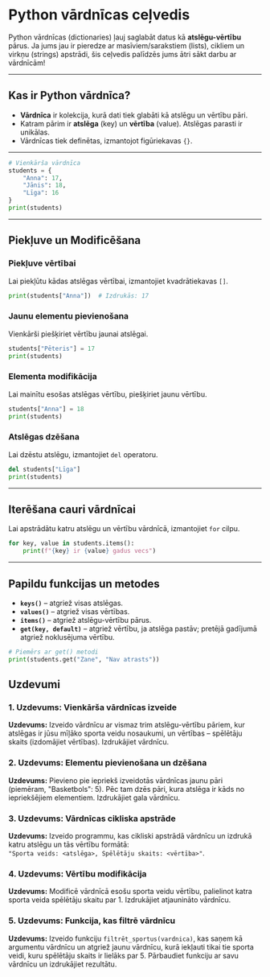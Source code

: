 # Python vārdnīcas ceļvedis

Python vārdnīcas (dictionaries) ļauj saglabāt datus kā **atslēgu-vērtību** pārus. Ja jums jau ir pieredze ar masīviem/sarakstiem (lists), cikliem un virkņu (strings) apstrādi, šis ceļvedis palīdzēs jums ātri sākt darbu ar vārdnīcām!

---

## Kas ir Python vārdnīca?

- **Vārdnīca** ir kolekcija, kurā dati tiek glabāti kā atslēgu un vērtību pāri.
- Katram pārim ir **atslēga** (key) un **vērtība** (value). Atslēgas parasti ir unikālas.
- Vārdnīcas tiek definētas, izmantojot figūriekavas `{}`.

---

```python
# Vienkārša vārdnīca
students = {
    "Anna": 17,
    "Jānis": 18,
    "Līga": 16
}
print(students)
```

---

## Piekļuve un Modificēšana

### Piekļuve vērtībai

Lai piekļūtu kādas atslēgas vērtībai, izmantojiet kvadrātiekavas `[]`.

```python
print(students["Anna"])  # Izdrukās: 17
```

### Jaunu elementu pievienošana

Vienkārši piešķiriet vērtību jaunai atslēgai.

```python
students["Pēteris"] = 17
print(students)
```

### Elementa modifikācija

Lai mainītu esošas atslēgas vērtību, piešķiriet jaunu vērtību.

```python
students["Anna"] = 18
print(students)
```

### Atslēgas dzēšana

Lai dzēstu atslēgu, izmantojiet `del` operatoru.

```python
del students["Līga"]
print(students)
```

---

## Iterēšana cauri vārdnīcai

Lai apstrādātu katru atslēgu un vērtību vārdnīcā, izmantojiet `for` cilpu.

```python
for key, value in students.items():
    print(f"{key} ir {value} gadus vecs")
```

---

## Papildu funkcijas un metodes

- **`keys()`** – atgriež visas atslēgas.
- **`values()`** – atgriež visas vērtības.
- **`items()`** – atgriež atslēgu-vērtību pārus.
- **`get(key, default)`** – atgriež vērtību, ja atslēga pastāv; pretējā gadījumā atgriež noklusējuma vērtību.

```python
# Piemērs ar get() metodi
print(students.get("Zane", "Nav atrasts"))
```

## Uzdevumi
### 1. Uzdevums: Vienkārša vārdnīcas izveide
**Uzdevums:** Izveido vārdnīcu ar vismaz trim atslēgu-vērtību pāriem, kur atslēgas ir jūsu mīļāko sporta veidu nosaukumi, un vērtības – spēlētāju skaits (izdomājiet vērtības). Izdrukājiet vārdnīcu.
### 2. Uzdevums: Elementu pievienošana un dzēšana
**Uzdevums:** Pievieno pie iepriekš izveidotās vārdnīcas jaunu pāri (piemēram, "Basketbols": 5). Pēc tam dzēs pāri, kura atslēga ir kāds no iepriekšējiem elementiem. Izdrukājiet gala vārdnīcu.
### 3. Uzdevums: Vārdnīcas cikliska apstrāde
**Uzdevums:** Izveido programmu, kas cikliski apstrādā vārdnīcu un izdrukā katru atslēgu un tās vērtību formātā:  
`"Sporta veids: <atslēga>, Spēlētāju skaits: <vērtība>"`.
### 4. Uzdevums: Vērtību modifikācija
**Uzdevums:** Modificē vārdnīcā esošu sporta veidu vērtību, palielinot katra sporta veida spēlētāju skaitu par 1. Izdrukājiet atjaunināto vārdnīcu.
### 5. Uzdevums: Funkcija, kas filtrē vārdnīcu
**Uzdevums:** Izveido funkciju `filtrēt_sportus(vardnica)`, kas saņem kā argumentu vārdnīcu un atgriež jaunu vārdnīcu, kurā iekļauti tikai tie sporta veidi, kuru spēlētāju skaits ir lielāks par 5. Pārbaudiet funkciju ar savu vārdnīcu un izdrukājiet rezultātu.
